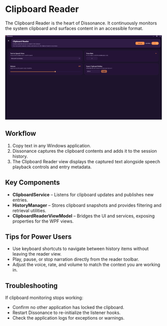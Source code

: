 # Clipboard Reader

The Clipboard Reader is the heart of Dissonance. It continuously monitors the system clipboard and surfaces content in an accessible format.

![Clipboard Reader – dark mode](../Dissonance/Dissonance/Assets/Wiki/clipboard_reader_page_dark_mode.png)

## Workflow

1. Copy text in any Windows application.
2. Dissonance captures the clipboard contents and adds it to the session history.
3. The Clipboard Reader view displays the captured text alongside speech playback controls and entry metadata.

## Key Components

- **ClipboardService** – Listens for clipboard updates and publishes new entries.
- **HistoryManager** – Stores clipboard snapshots and provides filtering and retrieval utilities.
- **ClipboardReaderViewModel** – Bridges the UI and services, exposing properties for the WPF views.

## Tips for Power Users

- Use keyboard shortcuts to navigate between history items without leaving the reader view.
- Play, pause, or stop narration directly from the reader toolbar.
- Adjust the voice, rate, and volume to match the context you are working in.

## Troubleshooting

If clipboard monitoring stops working:

- Confirm no other application has locked the clipboard.
- Restart Dissonance to re-initialize the listener hooks.
- Check the application logs for exceptions or warnings.

